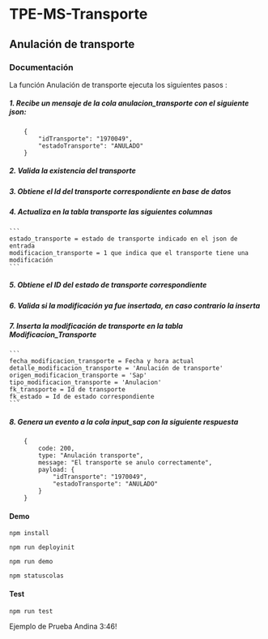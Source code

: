 # TPE-MS-Transporte

## Anulación de transporte

### Documentación

La función Anulación de transporte ejecuta los siguientes pasos :

##### 1. Recibe un mensaje de la cola anulacion_transporte con el siguiente json:

```
    {
        "idTransporte": "1970049",
        "estadoTransporte": "ANULADO"
    }
```
##### 2. Valida la existencia del transporte

##### 3. Obtiene el Id del transporte correspondiente en base de datos

##### 4. Actualiza en la tabla transporte las siguientes columnas

    ```
    estado_transporte = estado de transporte indicado en el json de entrada
    modificacion_transporte = 1 que indica que el transporte tiene una modificación
    ```
##### 5. Obtiene el ID del estado de transporte correspondiente

##### 6. Valida si la modificación ya fue insertada, en caso contrario la inserta

##### 7. Inserta la modificación de transporte en la tabla Modificacion_Transporte

    ```
    fecha_modificacion_transporte = Fecha y hora actual
    detalle_modificacion_transporte = 'Anulación de transporte'
    origen_modificacion_transporte = 'Sap'
    tipo_modificacion_transporte = 'Anulacion'
    fk_transporte = Id de transporte
    fk_estado = Id de estado correspondiente
    ```

##### 8. Genera un evento a la cola input_sap con la siguiente respuesta
```
    {
        code: 200,
        type: "Anulación transporte",
        message: "El transporte se anulo correctamente",
        payload: {
            "idTransporte": "1970049",
            "estadoTransporte": "ANULADO"
        }
    }
```

#### Demo

`npm install`

`npm run deployinit`

`npm run demo`

`npm statuscolas`

#### Test
`npm run test`

Ejemplo de Prueba Andina 3:46!

